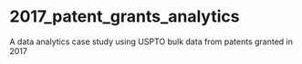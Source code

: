 # 2017_patent_grants_analytics
A data analytics case study using USPTO bulk data from patents granted in 2017
